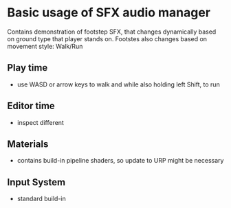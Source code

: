 ﻿# Basic usage of SFX audio manager

Contains demonstration of footstep SFX, that changes dynamically based on ground type that player stands on.
Footstes also changes based on movement style: Walk/Run

## Play time

- use WASD or arrow keys to walk and while also holding left Shift, to run

## Editor time

- inspect different 

## Materials

- contains build-in pipeline shaders, so update to URP might be necessary

## Input System

- standard build-in
